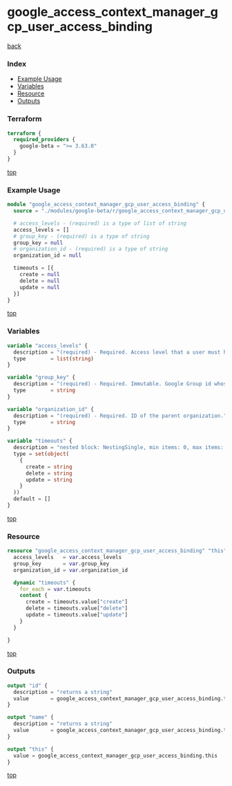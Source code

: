 # google_access_context_manager_gcp_user_access_binding

[back](../google-beta.md)

### Index

- [Example Usage](#example-usage)
- [Variables](#variables)
- [Resource](#resource)
- [Outputs](#outputs)

### Terraform

```terraform
terraform {
  required_providers {
    google-beta = ">= 3.63.0"
  }
}
```

[top](#index)

### Example Usage

```terraform
module "google_access_context_manager_gcp_user_access_binding" {
  source = "./modules/google-beta/r/google_access_context_manager_gcp_user_access_binding"

  # access_levels - (required) is a type of list of string
  access_levels = []
  # group_key - (required) is a type of string
  group_key = null
  # organization_id - (required) is a type of string
  organization_id = null

  timeouts = [{
    create = null
    delete = null
    update = null
  }]
}
```

[top](#index)

### Variables

```terraform
variable "access_levels" {
  description = "(required) - Required. Access level that a user must have to be granted access. Only one access level is supported, not multiple. This repeated field must have exactly one element. Example: \"accessPolicies/9522/accessLevels/device_trusted\""
  type        = list(string)
}

variable "group_key" {
  description = "(required) - Required. Immutable. Google Group id whose members are subject to this binding's restrictions. See \"id\" in the G Suite Directory API's Groups resource. If a group's email address/alias is changed, this resource will continue to point at the changed group. This field does not accept group email addresses or aliases. Example: \"01d520gv4vjcrht\""
  type        = string
}

variable "organization_id" {
  description = "(required) - Required. ID of the parent organization."
  type        = string
}

variable "timeouts" {
  description = "nested block: NestingSingle, min items: 0, max items: 0"
  type = set(object(
    {
      create = string
      delete = string
      update = string
    }
  ))
  default = []
}
```

[top](#index)

### Resource

```terraform
resource "google_access_context_manager_gcp_user_access_binding" "this" {
  access_levels   = var.access_levels
  group_key       = var.group_key
  organization_id = var.organization_id

  dynamic "timeouts" {
    for_each = var.timeouts
    content {
      create = timeouts.value["create"]
      delete = timeouts.value["delete"]
      update = timeouts.value["update"]
    }
  }

}
```

[top](#index)

### Outputs

```terraform
output "id" {
  description = "returns a string"
  value       = google_access_context_manager_gcp_user_access_binding.this.id
}

output "name" {
  description = "returns a string"
  value       = google_access_context_manager_gcp_user_access_binding.this.name
}

output "this" {
  value = google_access_context_manager_gcp_user_access_binding.this
}
```

[top](#index)